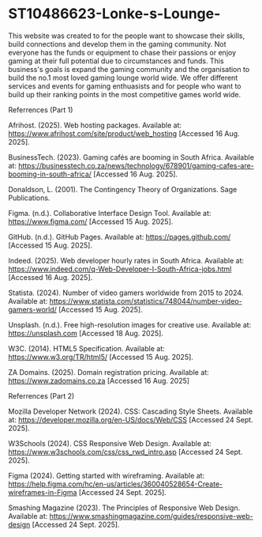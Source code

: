 # ST10486623-Lonke-s-Lounge-
This website was created to for the people want to showcase their skills, build connections and develop them in the gaming community. Not everyone has the funds or equipment to chase their passions or enjoy gaming at their full potential due to circumstances and funds. This business's goals is expand the gaming community and the organisation to build the no.1 most loved gaming lounge world wide. We offer different services and events for gaming enthuasists and for people who want to build up their ranking points in the most competitive games world wide.

Referrences (Part 1)

Afrihost. (2025). Web hosting packages. Available at: https://www.afrihost.com/site/product/web_hosting [Accessed 16 Aug. 2025]. 

BusinessTech. (2023). Gaming cafés are booming in South Africa. Available at: https://businesstech.co.za/news/technology/678901/gaming-cafes-are-booming-in-south-africa/ [Accessed 16 Aug. 2025]. 

Donaldson, L. (2001). The Contingency Theory of Organizations. Sage Publications. 

Figma. (n.d.). Collaborative Interface Design Tool. Available at: https://www.figma.com/ [Accessed 15 Aug. 2025]. 

GitHub. (n.d.). GitHub Pages. Available at: https://pages.github.com/ [Accessed 15 Aug. 2025]. 

Indeed. (2025). Web developer hourly rates in South Africa. Available at: https://www.indeed.com/q-Web-Developer-l-South-Africa-jobs.html [Accessed 16 Aug. 2025]. 

Statista. (2024). Number of video gamers worldwide from 2015 to 2024. Available at: https://www.statista.com/statistics/748044/number-video-gamers-world/ [Accessed 15 Aug. 2025]. 

Unsplash. (n.d.). Free high-resolution images for creative use. Available at: https://unsplash.com [Accessed 18 Aug. 2025]. 

W3C. (2014). HTML5 Specification. Available at: https://www.w3.org/TR/html5/ [Accessed 15 Aug. 2025]. 

ZA Domains. (2025). Domain registration pricing. Available at: https://www.zadomains.co.za [Accessed 16 Aug. 2025] 

Referrences (Part 2)

Mozilla Developer Network (2024). CSS: Cascading Style Sheets. Available at: https://developer.mozilla.org/en-US/docs/Web/CSS
 [Accessed 24 Sept. 2025].

W3Schools (2024). CSS Responsive Web Design. Available at: https://www.w3schools.com/css/css_rwd_intro.asp
 [Accessed 24 Sept. 2025].

Figma (2024). Getting started with wireframing. Available at: https://help.figma.com/hc/en-us/articles/360040528654-Create-wireframes-in-Figma
 [Accessed 24 Sept. 2025].

Smashing Magazine (2023). The Principles of Responsive Web Design. Available at: https://www.smashingmagazine.com/guides/responsive-web-design
 [Accessed 24 Sept. 2025].
